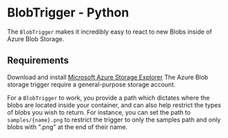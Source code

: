 # BlobTrigger - Python

The `BlobTrigger` makes it incredibly easy to react to new Blobs inside of Azure Blob Storage.

## Requirements
Download and install [Microsoft Azure Storage Explorer](https://azure.microsoft.com/en-us/features/storage-explorer/)
The Azure Blob storage trigger require a general-purpose storage account.

For a `BlobTrigger` to work, you provide a path which dictates where the blobs are located inside your container, and can also help restrict the types of blobs you wish to return. For instance, you can set the path to `samples/{name}.png` to restrict the trigger to only the samples path and only blobs with ".png" at the end of their name.

## 

